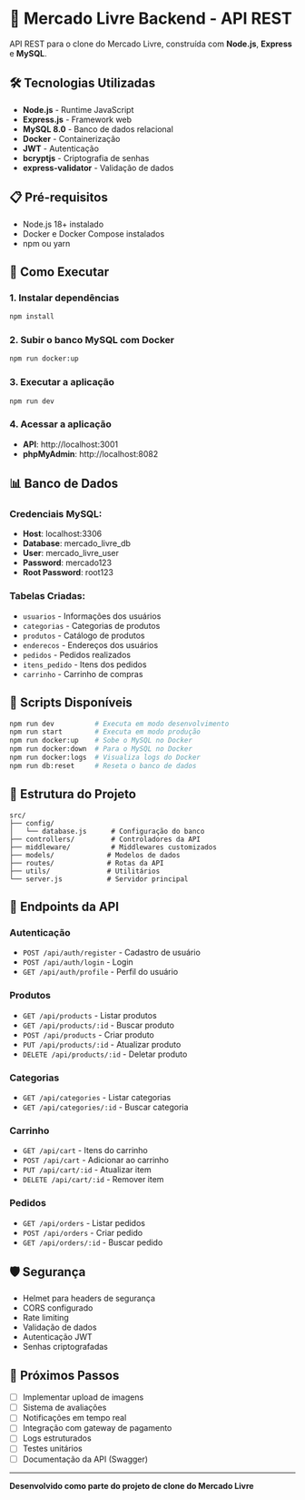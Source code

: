 # 🚀 Mercado Livre Backend - API REST

API REST para o clone do Mercado Livre, construída com **Node.js**, **Express** e **MySQL**.

## 🛠️ Tecnologias Utilizadas

- **Node.js** - Runtime JavaScript
- **Express.js** - Framework web
- **MySQL 8.0** - Banco de dados relacional
- **Docker** - Containerização
- **JWT** - Autenticação
- **bcryptjs** - Criptografia de senhas
- **express-validator** - Validação de dados

## 📋 Pré-requisitos

- Node.js 18+ instalado
- Docker e Docker Compose instalados
- npm ou yarn

## 🚀 Como Executar

### 1. Instalar dependências
```bash
npm install
```

### 2. Subir o banco MySQL com Docker
```bash
npm run docker:up
```

### 3. Executar a aplicação
```bash
npm run dev
```

### 4. Acessar a aplicação
- **API**: http://localhost:3001
- **phpMyAdmin**: http://localhost:8082

## 📊 Banco de Dados

### Credenciais MySQL:
- **Host**: localhost:3306
- **Database**: mercado_livre_db
- **User**: mercado_livre_user
- **Password**: mercado123
- **Root Password**: root123

### Tabelas Criadas:
- `usuarios` - Informações dos usuários
- `categorias` - Categorias de produtos
- `produtos` - Catálogo de produtos
- `enderecos` - Endereços dos usuários
- `pedidos` - Pedidos realizados
- `itens_pedido` - Itens dos pedidos
- `carrinho` - Carrinho de compras

## 🔧 Scripts Disponíveis

```bash
npm run dev          # Executa em modo desenvolvimento
npm run start        # Executa em modo produção
npm run docker:up    # Sobe o MySQL no Docker
npm run docker:down  # Para o MySQL no Docker
npm run docker:logs  # Visualiza logs do Docker
npm run db:reset     # Reseta o banco de dados
```

## 📁 Estrutura do Projeto

```
src/
├── config/
│   └── database.js      # Configuração do banco
├── controllers/         # Controladores da API
├── middleware/          # Middlewares customizados
├── models/             # Modelos de dados
├── routes/             # Rotas da API
├── utils/              # Utilitários
└── server.js           # Servidor principal
```

## 📡 Endpoints da API

### Autenticação
- `POST /api/auth/register` - Cadastro de usuário
- `POST /api/auth/login` - Login
- `GET /api/auth/profile` - Perfil do usuário

### Produtos
- `GET /api/products` - Listar produtos
- `GET /api/products/:id` - Buscar produto
- `POST /api/products` - Criar produto
- `PUT /api/products/:id` - Atualizar produto
- `DELETE /api/products/:id` - Deletar produto

### Categorias
- `GET /api/categories` - Listar categorias
- `GET /api/categories/:id` - Buscar categoria

### Carrinho
- `GET /api/cart` - Itens do carrinho
- `POST /api/cart` - Adicionar ao carrinho
- `PUT /api/cart/:id` - Atualizar item
- `DELETE /api/cart/:id` - Remover item

### Pedidos
- `GET /api/orders` - Listar pedidos
- `POST /api/orders` - Criar pedido
- `GET /api/orders/:id` - Buscar pedido

## 🛡️ Segurança

- Helmet para headers de segurança
- CORS configurado
- Rate limiting
- Validação de dados
- Autenticação JWT
- Senhas criptografadas

## 🚀 Próximos Passos

- [ ] Implementar upload de imagens
- [ ] Sistema de avaliações
- [ ] Notificações em tempo real
- [ ] Integração com gateway de pagamento
- [ ] Logs estruturados
- [ ] Testes unitários
- [ ] Documentação da API (Swagger)

---

**Desenvolvido como parte do projeto de clone do Mercado Livre**
